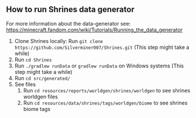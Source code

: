 ## How to run Shrines data generator

For more information about the data-generator see: https://minecraft.fandom.com/wiki/Tutorials/Running_the_data_generator

1. Clone Shrines locally: Run `git clone https://github.com/Silverminer007/Shrines.git` (This step might take a while)
2. Run `cd Shrines`
3. Run `./gradlew runData` or `gradlew runData` on Windows systems (This step might take a while)
4. Run `cd src/generated/`
5. See files
   1. Run `cd resources/reports/worldgen/shrines/worldgen` to see shrines worldgen files
   2. Run `cd resources/data/shrines/tags/worldgen/biome` to see shrines biome tags